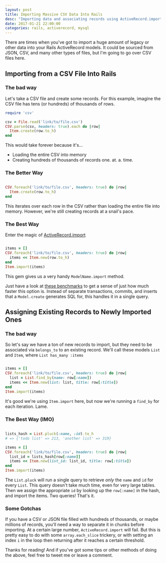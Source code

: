 ```yaml
---
layout: post
title: Importing Massive CSV Data Into Rails
desc: "Importing data and associating records using ActiveRecord.import and other ActiveRecord tools"
date: 2017-01-21 22:00:00
categories: rails, activerecord, mysql
---
```


There are times when you've got to import a huge amount of legacy or other data into your Rails ActiveRecord models.
It could be sourced from JSON, CSV, and many other types of files, but I'm going to go over CSV files here.

<h2>Importing from a CSV File Into Rails</h2>

<h3>The bad way</h3>

Let's take a CSV file and create some records. For this example, imagine the CSV file has tens (or hundreds) of thousands of rows.

~~~ ruby
require 'csv'

csv = File.read('link/to/file.csv')
CSV.parse(csv, headers: true).each do |row|
  Item.create(row.to_h)
end

~~~

This would take forever because it's...

* Loading the entire CSV into memory
* Creating hundreds of thousands of records one. at. a. time.

<h3>The Better Way</h3>

~~~ ruby

CSV.foreach('link/to/file.csv', headers: true) do |row|
  Item.create(row.to_h)
end

~~~

This iterates over each row in the CSV rather than loading the entire file into memory. However, we're still creating records at a snail's pace.

<h3>The Best Way</h3>

Enter the magic of [ActiveRecord.import](https://github.com/zdennis/activerecord-import)

~~~ ruby

items = []
CSV.foreach('link/to/file.csv', headers: true) do |row|
  items << Item.new(row.to_h)
end
Item.import(items)

~~~

This gem gives us a very handy `ModelName.import` method.

Just have a look at [these benchmarks](https://github.com/zdennis/activerecord-import/wiki/Benchmarks) to get a sense of just how much faster this option is.
Instead of separate transactions, commits, and inserts that a `Model.create` generates SQL for, this handles it in a single query.

<h2>Assigning Existing Records to Newly Imported Ones</h2>

<h3>The bad way</h3>

So let's say we have a ton of new records to import, but they need to be associated via `belongs_to` to an existing record.
We'll call these models `List` and `Item`, where `List has_many :items`

~~~ ruby

items = []
CSV.foreach('link/to/file.csv', headers: true) do |row|
  list = List.find_by(name: row[:name])
  items << Item.new(list: list, title: row[:title])
end
Item.import(items)

~~~

It's good we're using `Item.import` here, but now we're running a `find_by` for each iteration. Lame.

<h3>The Best Way (IMO)</h3>

~~~ ruby

lists_hash = List.pluck(:name, :id).to_h
# => {'todo list' => 213, 'another list' => 319}

items = []
CSV.foreach('link/to/file.csv', headers: true) do |row|
  list_id = lists_hash[row[:name]]
  items << Item.new(list_id: list_id, title: row[:title])
end
Item.import(items)

~~~

The `List.pluck` will run a single query to retrieve _only_ the `name` and `id` for every `List`.
This query doesn't take much time, even for very large tables. Then we assign the appropriate `id` by looking up the `row[:name]` in the hash, and import the items.
Two queries! That's it.

<h3>Some Gotchas</h3>

If you have a CSV or JSON file filled with hundreds of thousands, or maybe millions of records, you'll need a way to separate it in chunks before importing.
At a certain large number, `ActiveRecord.import` will fail. But this is pretty easy to do with some `array.each_slice` trickery, or with setting an index `i` in the loop then returning after it reaches a certain threshold.


Thanks for reading! And if you've got some tips or other methods of doing the above, feel free to tweet me or leave a comment.

